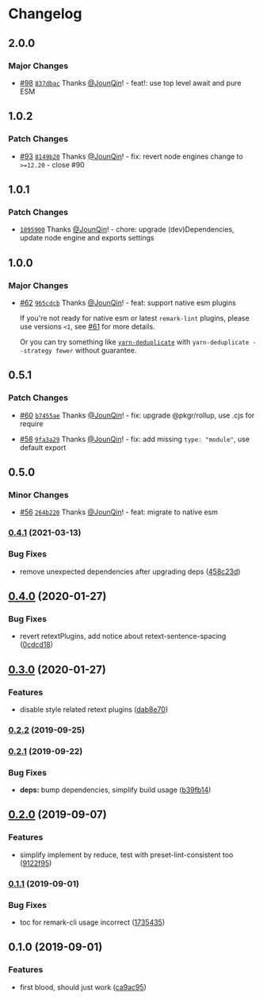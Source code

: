 # Changelog

## 2.0.0

### Major Changes

- [#98](https://github.com/remarkjs/remark-preset-prettier/pull/98) [`837dbac`](https://github.com/remarkjs/remark-preset-prettier/commit/837dbacdf23327f03acbc6020a15f33d15adcea6) Thanks [@JounQin](https://github.com/JounQin)! - feat!: use top level await and pure ESM

## 1.0.2

### Patch Changes

- [#93](https://github.com/JounQin/remark-preset-prettier/pull/93) [`8149b20`](https://github.com/JounQin/remark-preset-prettier/commit/8149b2039c244441f8be2e64b126a77193e607cc) Thanks [@JounQin](https://github.com/JounQin)! - fix: revert node engines change to `>=12.20` - close #90

## 1.0.1

### Patch Changes

- [`1895900`](https://github.com/JounQin/remark-preset-prettier/commit/1895900b45826d92b8373bf52c4022118be6ce87) Thanks [@JounQin](https://github.com/JounQin)! - chore: upgrade (dev)Dependencies, update node engine and exports settings

## 1.0.0

### Major Changes

- [#62](https://github.com/JounQin/remark-preset-prettier/pull/62) [`965cdcb`](https://github.com/JounQin/remark-preset-prettier/commit/965cdcb7d91eac8c73dc304ea43ab9f079299d26) Thanks [@JounQin](https://github.com/JounQin)! - feat: support native esm plugins

  If you're not ready for native esm or latest `remark-lint` plugins, please use versions `<1`, see [#61](https://github.com/JounQin/remark-preset-prettier/issues/61) for more details.

  Or you can try something like [`yarn-deduplicate`](https://github.com/atlassian/yarn-deduplicate) with `yarn-deduplicate --strategy fewer` without guarantee.

## 0.5.1

### Patch Changes

- [#60](https://github.com/JounQin/remark-preset-prettier/pull/60) [`b7455ae`](https://github.com/JounQin/remark-preset-prettier/commit/b7455ae4282283a2db0db5cb92620bc2b582e4c5) Thanks [@JounQin](https://github.com/JounQin)! - fix: upgrade @pkgr/rollup, use .cjs for require

* [#58](https://github.com/JounQin/remark-preset-prettier/pull/58) [`9fa3a29`](https://github.com/JounQin/remark-preset-prettier/commit/9fa3a298eb3d80de2c348ad3aa3160f06b27655b) Thanks [@JounQin](https://github.com/JounQin)! - fix: add missing `type: "module"`, use default export

## 0.5.0

### Minor Changes

- [#56](https://github.com/JounQin/remark-preset-prettier/pull/56) [`264b220`](https://github.com/JounQin/remark-preset-prettier/commit/264b220650a9b36d3801202c9894156b1364e12f) Thanks [@JounQin](https://github.com/JounQin)! - feat: migrate to native esm

### [0.4.1](https://github.com/JounQin/remark-preset-prettier/compare/v0.4.0...v0.4.1) (2021-03-13)

### Bug Fixes

- remove unexpected dependencies after upgrading deps ([458c23d](https://github.com/JounQin/remark-preset-prettier/commit/458c23dcb094c38acc0ce02315d73ea7883e30c4))

## [0.4.0](https://github.com/JounQin/remark-preset-prettier/compare/v0.3.0...v0.4.0) (2020-01-27)

### Bug Fixes

- revert retextPlugins, add notice about retext-sentence-spacing ([0cdcd18](https://github.com/JounQin/remark-preset-prettier/commit/0cdcd186dcbd4c73c39a454dfe24de37c61a55d8))

## [0.3.0](https://github.com/JounQin/remark-preset-prettier/compare/v0.2.2...v0.3.0) (2020-01-27)

### Features

- disable style related retext plugins ([dab8e70](https://github.com/JounQin/remark-preset-prettier/commit/dab8e70d2a559b5042553f7c87c7f522cb1de854))

### [0.2.2](https://github.com/JounQin/remark-preset-prettier/compare/v0.2.1...v0.2.2) (2019-09-25)

### [0.2.1](https://github.com/JounQin/remark-preset-prettier/compare/v0.2.0...v0.2.1) (2019-09-22)

### Bug Fixes

- **deps:** bump dependencies, simplify build usage ([b39fb14](https://github.com/JounQin/remark-preset-prettier/commit/b39fb14))

## [0.2.0](https://github.com/JounQin/remark-preset-prettier/compare/v0.1.1...v0.2.0) (2019-09-07)

### Features

- simplify implement by reduce, test with preset-lint-consistent too ([9122f95](https://github.com/JounQin/remark-preset-prettier/commit/9122f95))

### [0.1.1](https://github.com/JounQin/remark-preset-prettier/compare/v0.1.0...v0.1.1) (2019-09-01)

### Bug Fixes

- toc for remark-cli usage incorrect ([1735435](https://github.com/JounQin/remark-preset-prettier/commit/1735435))

## 0.1.0 (2019-09-01)

### Features

- first blood, should just work ([ca9ac95](https://github.com/JounQin/remark-preset-prettier/commit/ca9ac95))
